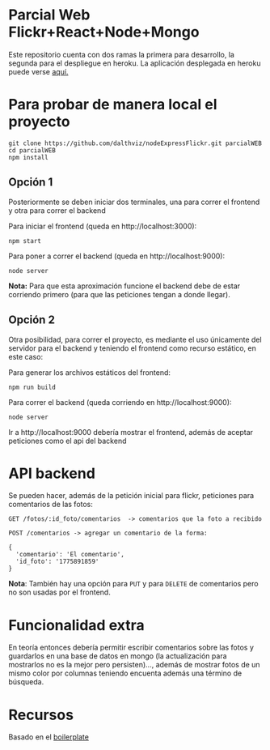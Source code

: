 # Parcial Web Flickr+React+Node+Mongo

Este repositorio cuenta con dos ramas la primera para desarrollo, la segunda para el despliegue en heroku.
La aplicación desplegada en heroku puede verse [aquí.](https://parcialflickr.herokuapp.com/)


# Para probar de manera local el proyecto

```
git clone https://github.com/dalthviz/nodeExpressFlickr.git parcialWEB
cd parcialWEB
npm install
```
## Opción 1

Posteriormente se deben iniciar dos terminales, una para correr el frontend y otra para correr el backend

Para iniciar el frontend (queda en http://localhost:3000):
```
npm start
```
Para poner a correr el backend (queda en http://localhost:9000):
```
node server
```
**Nota:** Para que esta aproximación funcione el backend debe de estar corriendo primero (para que las peticiones tengan a donde llegar).

## Opción 2

Otra posibilidad, para correr el proyecto, es mediante el uso únicamente del servidor para el backend y teniendo el frontend como recurso estático, en este caso:

Para generar los archivos estáticos del frontend:
```
npm run build
```
Para correr el backend (queda corriendo en http://localhost:9000):
```
node server
```
Ir a http://localhost:9000 debería mostrar el frontend, además de aceptar peticiones como el api del backend

# API backend

Se pueden hacer, además de la petición inicial para flickr, peticiones para comentarios de las fotos:

```
GET /fotos/:id_foto/comentarios  -> comentarios que la foto a recibido
``` 

``` 
POST /comentarios -> agregar un comentario de la forma:

{
  'comentario': 'El comentario',
  'id_foto': '1775891859'
}
``` 
**Nota**: También hay una opción para `PUT` y para `DELETE` de comentarios pero no son usadas por el frontend.

# Funcionalidad extra

En teoría entonces debería permitir escribir comentarios sobre las fotos y guardarlos en una base de datos en mongo (la actualización para mostrarlos no es la mejor pero persisten)..., además de mostrar fotos de un mismo color por columnas teniendo encuenta además una término de búsqueda.

# Recursos

Basado en el [boilerplate](https://github.com/john-guerra/nodeExpressFlickr)
